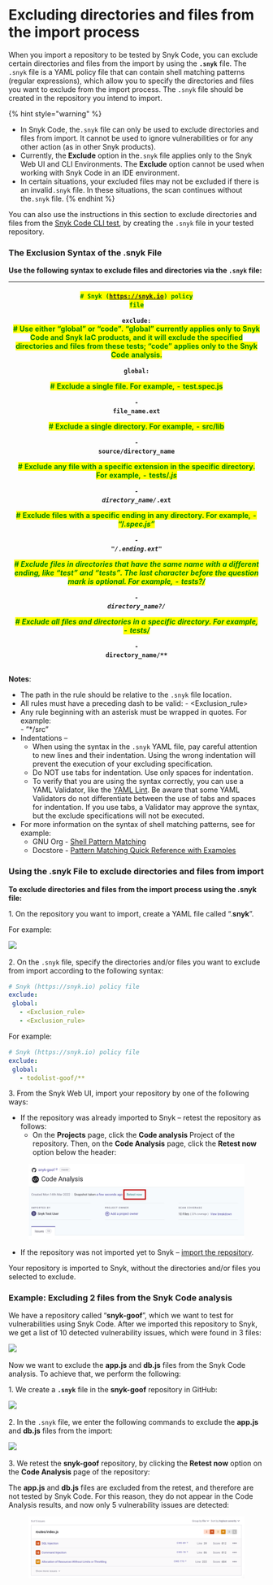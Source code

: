 # Excluding directories and files from the import process

When you import a repository to be tested by Snyk Code, you can exclude certain directories and files from the import by using the **`.snyk`** file. The `.snyk` file is a YAML policy file that can contain shell matching patterns (regular expressions), which allow you to specify the directories and files you want to exclude from the import process. The `.snyk` file should be created in the repository you intend to import.

{% hint style="warning" %}
* In Snyk Code, the`.snyk` file can only be used to exclude directories and files from import. It cannot be used to ignore vulnerabilities or for any other action (as in other Snyk products).
* Currently, the **Exclude** option in the`.snyk` file applies only to the Snyk Web UI and CLI Environments. The **Exclude** option cannot be used when working with Snyk Code in an IDE environment.
* In certain situations, your excluded files may not be excluded if there is an invalid`.snyk` file. In these situations, the scan continues without the`.snyk` file.
{% endhint %}

You can also use the instructions in this section to exclude directories and files from the [Snyk Code CLI test](../../../cli-for-snyk-code/testing-your-source-code-via-the-cli.md), by creating the `.snyk` file in your tested repository.

### **The Exclusion Syntax of the .snyk File**

**Use the following syntax to exclude files and directories via the `.snyk` file:**

| <p><mark style="color:green;"><code># Snyk (https://snyk.io) policy file</code></mark><br></p><p><code>exclude:</code><br><mark style="color:green;"># Use either “global” or “code”. “global” currently applies only to Snyk Code and Snyk IaC products, and it will exclude the specified directories and files from these tests; “code” applies only to the Snyk Code analysis.</mark><br></p><p><code>global:</code></p><p><mark style="color:green;"># Exclude a single file. For example, - test.spec.js</mark></p><p><code>- file_name.ext</code></p><p><mark style="color:green;"># Exclude a single directory. For example, - src/lib</mark></p><p><code>- source/directory_name</code></p><p><mark style="color:green;"># Exclude any file with a specific extension in the specific directory. For example, - tests/</mark><em><mark style="color:green;">.js</mark></em></p><p><em><code>- directory_name/</code></em><code>.ext</code></p><p><mark style="color:green;"># Exclude files with a specific ending in any directory. For example, - “<strong>/*.spec.js”</strong></mark></p><p><strong><code>- "</code></strong><code>/</code><em><code>.ending.ext"</code></em></p><p><em><mark style="color:green;"># Exclude files in directories that have the same name with a different ending, like “test” and “tests”. The last character before the question mark is optional. For example, - tests?/</mark></em></p><p><code>- directory_name?/</code></p><p><em><mark style="color:green;"># Exclude all files and directories in a specific directory. For example, - tests/</mark></em><code>*</code></p><p><code>- directory_name/**</code></p> |
| ---------------------------------------------------------------------------------------------------------------------------------------------------------------------------------------------------------------------------------------------------------------------------------------------------------------------------------------------------------------------------------------------------------------------------------------------------------------------------------------------------------------------------------------------------------------------------------------------------------------------------------------------------------------------------------------------------------------------------------------------------------------------------------------------------------------------------------------------------------------------------------------------------------------------------------------------------------------------------------------------------------------------------------------------------------------------------------------------------------------------------------------------------------------------------------------------------------------------------------------------------------------------------------------------------------------------------------------------------------------------------------------------------------------------------------------------------------------------------------------------------------------------------------------------------------------------------------------------------------------------------------------------------------------------- |

**Notes**:

* The path in the rule should be relative to the `.snyk` file location.
* All rules must have a preceding dash to be valid: - \<Exclusion\_rule>
* Any rule beginning with an asterisk must be wrapped in quotes. For example:\
  \- ”\*/src”
* Indentations –
  * When using the syntax in the `.snyk` YAML file, pay careful attention to new lines and their indentation. Using the wrong indentation will prevent the execution of your excluding specification.
  * Do NOT use tabs for indentation. Use only spaces for indentation.
  * To verify that you are using the syntax correctly, you can use a YAML Validator, like the [YAML Lint](http://www.yamllint.com/). Be aware that some YAML Validators do not differentiate between the use of tabs and spaces for indentation. If you use tabs, a Validator may approve the syntax, but the exclude specifications will not be executed.
* For more information on the syntax of shell matching patterns, see for example:
  * GNU Org - [Shell Pattern Matching](https://www.gnu.org/software/findutils/manual/html\_node/find\_html/Shell-Pattern-Matching.html)
  * Docstore - [Pattern Matching Quick Reference with Examples](https://docstore.mik.ua/orelly/unix/upt/ch26\_10.htm)

### **Using the .snyk File to exclude directories and files from import**

**To exclude directories and files from the import process using the .snyk file:**

1\. On the repository you want to import, create a YAML file called “.**snyk**”.

For example:

![](<../../../../../.gitbook/assets/Snyk Code - Exlude from Import - .snyk file creation - 2.png>)

2\. On the `.snyk` file, specify the directories and/or files you want to exclude from import according to the following syntax:

```yaml
# Snyk (https://snyk.io) policy file
exclude:
 global:
   - <Exclusion_rule>
   - <Exclusion_rule>
```

For example:

```yaml
# Snyk (https://snyk.io) policy file
exclude:
 global:
   - todolist-goof/** 
```

3\. From the Snyk Web UI, import your repository by one of the following ways:

* If the repository was already imported to Snyk – retest the repository as follows:
  * On the **Projects** page, click the **Code analysis** Project of the repository. Then, on the **Code Analysis** page, click the **Retest now** option below the header:

<figure><img src="../../../../../.gitbook/assets/image (367).png" alt=""><figcaption></figcaption></figure>

* If the repository was not imported yet to Snyk – [import the repository](importing-additional-repositories-to-snyk.md).

Your repository is imported to Snyk, without the directories and/or files you selected to exclude.

### **Example**: **Excluding 2 files from the Snyk Code analysis**

We have a repository called “**snyk-goof**”, which we want to test for vulnerabilities using Snyk Code. After we imported this repository to Snyk, we get a list of 10 detected vulnerability issues, which were found in 3 files:

![](<../../../../../.gitbook/assets/Snyk Code - Exlude from Import - Example - Before Exclude.png>)

Now we want to exclude the **app.js** and **db.js** files from the Snyk Code analysis. To achieve that, we perform the following:

1\. We create a **`.snyk`** file in the **snyk-goof** repository in GitHub:

![](<../../../../../.gitbook/assets/Snyk Code - Exlude from Import - Example - .snyk file creation.png>)

2\. In the `.snyk` file, we enter the following commands to exclude the **app.js** and **db.js** files from the import:

![](<../../../../../.gitbook/assets/Snyk Code - Exlude from Import - Example - Command.png>)

3\. We retest the **snyk-goof** repository, by clicking the **Retest now** option on the **Code Analysis** page of the repository:

The **app.js** and **db.js** files are excluded from the retest, and therefore are not tested by Snyk Code. For this reason, they do not appear in the Code Analysis results, and now only 5 vulnerability issues are detected:

<figure><img src="../../../../../.gitbook/assets/image (345).png" alt=""><figcaption></figcaption></figure>
